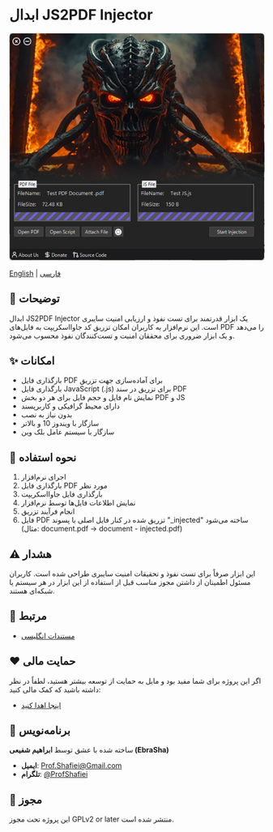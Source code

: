 # ابدال JS2PDF Injector

<div align="center">
  <img src="demo.jpg" alt="نمونه ابدال JS2PDF Injector" width="600">
</div>


[English](README.md) | [فارسی](README_FA.md)


## 📝 توضیحات
ابدال JS2PDF Injector یک ابزار قدرتمند برای تست نفوذ و ارزیابی امنیت سایبری است. این نرم‌افزار به کاربران امکان تزریق کد جاوااسکریپت به فایل‌های PDF را می‌دهد و یک ابزار ضروری برای محققان امنیت و تست‌کنندگان نفوذ محسوب می‌شود.

## ✨ امکانات
- بارگذاری فایل PDF برای آماده‌سازی جهت تزریق
- بارگذاری فایل JavaScript (.js) برای تزریق در سند PDF
- نمایش نام فایل و حجم فایل برای هر دو بخش PDF و JS
- دارای محیط گرافیکی و کاربرپسند
- بدون نیاز به نصب
- سازگار با ویندوز 10 و بالاتر
- سازگار با سیستم عامل بلک وین

## 🚀 نحوه استفاده
1. اجرای نرم‌افزار
2. بارگذاری فایل PDF مورد نظر
3. بارگذاری فایل جاوااسکریپت
4. نمایش اطلاعات فایل‌ها توسط نرم‌افزار
5. انجام فرآیند تزریق
6. فایل PDF تزریق شده در کنار فایل اصلی با پسوند "_injected" ساخته می‌شود (مثال: document.pdf → document - injected.pdf)

## ⚠️ هشدار
این ابزار صرفاً برای تست نفوذ و تحقیقات امنیت سایبری طراحی شده است. کاربران مسئول اطمینان از داشتن مجوز مناسب قبل از استفاده از این ابزار در هر سیستم یا شبکه‌ای هستند.

## 🔗 مرتبط
- [مستندات انگلیسی](README.md)

## ❤️ حمایت مالی
اگر این پروژه برای شما مفید بود و مایل به حمایت از توسعه بیشتر هستید، لطفاً در نظر داشته باشید که کمک مالی کنید:
- [اینجا اهدا کنید](https://alphajet.ir/abdal-donation)

## 🤵 برنامه‌نویس
ساخته شده با عشق توسط **ابراهیم شفیعی (EbraSha)**
- **ایمیل**: Prof.Shafiei@Gmail.com
- **تلگرام**: [@ProfShafiei](https://t.me/ProfShafiei)

## 📜 مجوز
این پروژه تحت مجوز GPLv2 or later منتشر شده است. 